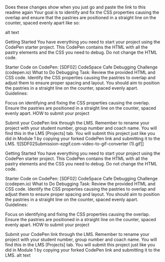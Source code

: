 Does these changes show when you just go and paste the link to this readme again 
Your goal is to identify and fix the CSS properties causing the overlap and ensure that the pastries are positioned in a straight line on the counter, spaced evenly apart like so:

alt text

Getting Started
You have everything you need to start your project using the CodePen starter project. This CodePen contains the HTML with all the pastry elements and the CSS you need to debug. Do not change the HTML code.

Starter Code on CodePen: [SDF02] CodeSpace Cafe Debugging Challenge (codepen.io)
What to Do
Debugging Task: Review the provided HTML and CSS code. Identify the CSS properties causing the pastries to overlap and adjust them to ensure proper spacing and layout. You should aim to position the pastries in a straight line on the counter, spaced evenly apart.
Guidelines:

Focus on identifying and fixing the CSS properties causing the overlap.
Ensure the pastries are positioned in a straight line on the counter, spaced evenly apart.
HOW to submit your project

Submit your CodePen link through the LMS. Remember to rename your project with your student number, group number and coach name. You will find this in the LMS [Projects] tab.
You will submit this project just like you did in Module 1 by copying your forked CodePen link and submitting it to the LMS.
![[SDF02Submission-ezgif.com-video-to-gif-converter (1).gif]]

Getting Started
You have everything you need to start your project using the CodePen starter project. This CodePen contains the HTML with all the pastry elements and the CSS you need to debug. Do not change the HTML code.

Starter Code on CodePen: [SDF02] CodeSpace Cafe Debugging Challenge (codepen.io)
What to Do
Debugging Task: Review the provided HTML and CSS code. Identify the CSS properties causing the pastries to overlap and adjust them to ensure proper spacing and layout. You should aim to position the pastries in a straight line on the counter, spaced evenly apart.
Guidelines:

Focus on identifying and fixing the CSS properties causing the overlap.
Ensure the pastries are positioned in a straight line on the counter, spaced evenly apart.
HOW to submit your project

Submit your CodePen link through the LMS. Remember to rename your project with your student number, group number and coach name. You will find this in the LMS [Projects] tab.
You will submit this project just like you did in Module 1 by copying your forked CodePen link and submitting it to the LMS.
alt text
